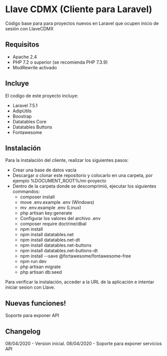 # Llave CDMX (Cliente para Laravel)

Código base para para proyectos nuevos en Laravel que ocupen inicio de sesión con LlaveCDMX

## Requisitos
- Apache 2.4 
- PHP 7.2 o superior (se recomienda PHP 7.3.9)
- ModRewrite activado

## Incluye
El codigo de este proyecto incluye:
- Laravel 7.5.1
- AdipUtils
- Boostrap
- Datatables Core
- Datatables Buttons
- Fontawesome

## Instalación
Para la instalación del cliente, realizar los siguientes pasos:
- Crear una base de datos vacía
- Descargar o clonar este repositorio y colocarlo en una carpeta, por ejemplo %DOCUMENT_ROOT%/mi-proyecto
- Dentro de la carpeta donde se descomprimió, ejecutar los siguientes commandos:
  - composer install
  - move .env.example .env (Windows)
  - mv .env.example .env (Linux)
  - php artisan key:generate
  - Configurar los valores del archivo .env
  - composer require doctrine/dbal
  - npm install
  - npm install datatables.net
  - npm install datatables.net-dt
  - npm install datatables.net-buttons
  - npm install datatables.net-buttons-dt
  - npm install --save @fortawesome/fontawesome-free
  - npm run dev
  - php artisan migrate
  - php artisan db:seed

Para verificar la instalación, acceder a la URL de la aplicación e intentar iniciar sesion con Llave.

## Nuevas funciones!
Soporte para exponer API

## Changelog
08/04/2020 - Version inicial.
08/04/2020 - Soporte para exponer servicios API

